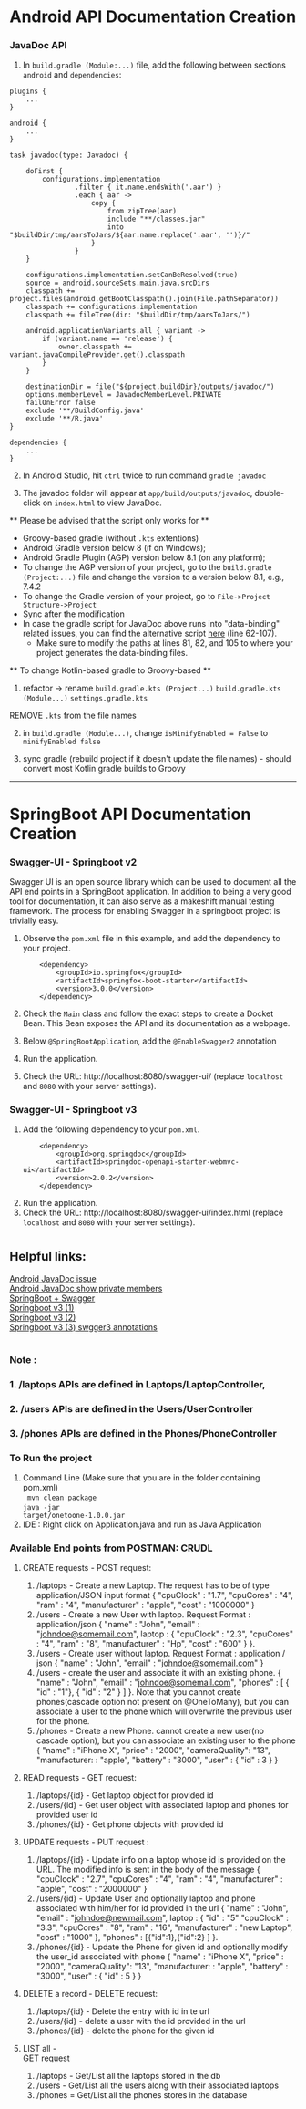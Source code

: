 # Android API Documentation Creation

### JavaDoc API

1. In `build.gradle (Module:...)` file, add the following between sections `android` and `dependencies`:

```
plugins {
    ...
}

android {
    ...
}

task javadoc(type: Javadoc) {

    doFirst {
        configurations.implementation
                .filter { it.name.endsWith('.aar') }
                .each { aar ->
                    copy {
                        from zipTree(aar)
                        include "**/classes.jar"
                        into "$buildDir/tmp/aarsToJars/${aar.name.replace('.aar', '')}/"
                    }
                }
    }

    configurations.implementation.setCanBeResolved(true)
    source = android.sourceSets.main.java.srcDirs
    classpath += project.files(android.getBootClasspath().join(File.pathSeparator))
    classpath += configurations.implementation
    classpath += fileTree(dir: "$buildDir/tmp/aarsToJars/")

    android.applicationVariants.all { variant ->
        if (variant.name == 'release') {
            owner.classpath += variant.javaCompileProvider.get().classpath
        }
    }

    destinationDir = file("${project.buildDir}/outputs/javadoc/")
    options.memberLevel = JavadocMemberLevel.PRIVATE
    failOnError false
    exclude '**/BuildConfig.java'
    exclude '**/R.java'
}

dependencies {
    ...
}
```

2. In Android Studio, hit `ctrl` twice to run command `gradle javadoc`

3. The javadoc folder will appear at `app/build/outputs/javadoc`, double-click on `index.html` to view JavaDoc.

** Please be advised that the script only works for **
- Groovy-based gradle (without `.kts` extentions)
- Android Gradle version below 8 (if on Windows);
- Android Gradle Plugin (AGP) version below 8.1 (on any platform);   
- To change the AGP version of your project, go to the `build.gradle (Project:...)` file and change the version to a version below 8.1, e.g., 7.4.2 
- To change the Gradle version of your project, go to `File->Project Structure->Project`
- Sync after the modification
- In case the gradle script for JavaDoc above runs into "data-binding" related issues, you can find the alternative script [here](https://git.las.iastate.edu/cs309/tutorials/-/blob/springboot_unit2_4_swagger_ui/AndroidExample/app/build.gradle) (line 62-107). 
    - Make sure to modify the paths at lines 81, 82, and 105 to where your project generates the data-binding files.

** To change Kotlin-based gradle to Groovy-based **
1. refactor -> rename
`build.gradle.kts (Project...)`
`build.gradle.kts (Module...)`
`settings.gradle.kts`

REMOVE `.kts` from the file names

2. in `build.gradle (Module...)`, change `isMinifyEnabled = False`  to `minifyEnabled false`

3. sync gradle (rebuild project if it doesn't update the file names) - should convert most Kotlin gradle builds to Groovy


---
# SpringBoot API Documentation Creation

### Swagger-UI - Springboot v2
Swagger UI is an open source library which can be used to document all the API end points in a SpringBoot application. In addition to being a very good tool for documentation, it can also serve as a makeshift manual testing framework. The process for enabling Swagger in a springboot project is trivially easy.
1. Observe the `pom.xml` file in this example, and add the dependency to your project.
    ```
        <dependency>
            <groupId>io.springfox</groupId>
            <artifactId>springfox-boot-starter</artifactId>
            <version>3.0.0</version>
        </dependency>
    ```

2. Check the `Main` class and follow the exact steps to create a Docket Bean. This Bean exposes the API and its documentation as a webpage.
3. Below `@SpringBootApplication`, add the `@EnableSwagger2` annotation
4. Run the application.
5. Check the URL: http://localhost:8080/swagger-ui/ (replace `localhost` and `8080` with your server settings).

### Swagger-UI - Springboot v3
1. Add the following dependency to your `pom.xml`.
    ```
        <dependency>
            <groupId>org.springdoc</groupId>
            <artifactId>springdoc-openapi-starter-webmvc-ui</artifactId>
            <version>2.0.2</version>
        </dependency>
    ```
2. Run the application.
3. Check the URL: http://localhost:8080/swagger-ui/index.html (replace `localhost` and `8080` with your server settings).

# 
## Helpful links:
[Android JavaDoc issue](https://stackoverflow.com/questions/69563407/android-studio-javadoc-error-throws-a-nullpointerexception) \
[Android JavaDoc show private members](https://stackoverflow.com/questions/69563407/android-studio-javadoc-error-throws-a-nullpointerexception) \
[SpringBoot + Swagger](https://www.baeldung.com/swagger-2-documentation-for-spring-rest-api) \
[Springboot v3 (1)](https://stackoverflow.com/questions/74614369/how-to-run-swagger-3-on-spring-boot-3) \
[Springboot v3 (2)](https://springdoc.org/v2/#Introduction) \
[Springboot v3 (3) swgger3 annotations](https://www.bezkoder.com/swagger-3-annotations/)

#

### Note :
### 1. /laptops APIs are defined in Laptops/LaptopController, 
### 2. /users APIs are defined in the Users/UserController
### 3. /phones APIs are defined in the Phones/PhoneController


### To Run the project 
1. Command Line (Make sure that you are in the folder containing pom.xml)</br>
<code> mvn clean package</code></br>
<code>java -jar target/onetoone-1.0.0.jar</code>
2. IDE : Right click on Application.java and run as Java Application

### Available End points from POSTMAN: CRUDL
1. CREATE requests - 
POST request: 
    1. /laptops - Create a new Laptop. The request has to be of type application/JSON input format 
    {
        "cpuClock" : "1.7",
        "cpuCores"  : "4",
        "ram"   : "4",
        "manufacturer" : "apple",
        "cost" : "1000000"
    }
    2. /users - Create a new User with laptop. Request Format : application/json
    {
        "name" : "John",
        "email"  : "johndoe@somemail.com",
        laptop   : {
            "cpuClock" : "2.3",
            "cpuCores"  : "4",
            "ram"   : "8",
            "manufacturer" : "Hp",
            "cost" : "600"
        }
    }. 
    3. /users - Create user without laptop. Request Format : application / json
    {
        "name" : "John",
        "email"  : "johndoe@somemail.com"
    }
    4. /users - create the user and associate it with an existing phone.
    {
        "name" : "John",
        "email" : "johndoe@somemail.com",
        "phones" : [
            { "id" : "1"},
            { "id" : "2" }
        ]
    }. Note that you cannot create phones(cascade option not present on @OneToMany), but you can associate a user to the phone which will overwrite the previous user for the phone.
    4. /phones - Create a new Phone. cannot create a new user(no cascade option), but you can associate an existing user to the phone 
    {
        "name" : "iPhone X",
        "price" : "2000",
        "cameraQuality": "13",
        "manufacturer: : "apple",
        "battery" : "3000",
        "user" : {
            "id" : 3
        }
    }
2. READ requests -
GET request:
    1. /laptops/{id} - Get laptop object for provided id
    2. /users/{id} - Get user object with associated laptop and phones for provided user id
    3. /phones/{id} - Get phone objects with provided id

3. UPDATE requests -
PUT request : 
    1. /laptops/{id} - Update info on a laptop whose id is provided on the URL. The modified info is sent in the body of the message
    {
        "cpuClock" : "2.7",
        "cpuCores"  : "4",
        "ram"   : "4",
        "manufacturer" : "apple",
        "cost" : "2000000"
    }
    2. /users/{id} - Update User and optionally laptop and phone associated with him/her for id provided in the url
    {
        "name" : "John",
        "email"  : "johndoe@newmail.com",
        laptop   : {
            "id" : "5"
            "cpuClock" : "3.3",
            "cpuCores"  : "8",
            "ram"   : "16",
            "manufacturer" : "new Laptop",
            "cost" : "1000"
        },
        "phones" : [{"id":1},{"id":2} ]
    }.
    3. /phones/{id} - Update the Phone for given id and optionally modify the user_id associated with phone
     {
        "name" : "iPhone X",
        "price" : "2000",
        "cameraQuality": "13",
        "manufacturer: : "apple",
        "battery" : "3000",
        "user" : {
            "id" : 5
        }
    }
4. DELETE a record - 
 DELETE request:
    1. /laptops/{id} - Delete the entry with id in te url
    2. /users/{id} - delete a user with the id provided in the url
    3. /phones/{id} - delete the phone for the given id

5. LIST all -  
GET request
    1. /laptops - Get/List all the laptops stored in the db
    2. /users - Get/List all the users along with their associated laptops
    3. /phones = Get/List all the phones stores in the database
